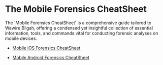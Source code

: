 # The Mobile Forensics CheatSheet
The 'Mobile Forensics CheatSheet' is a comprehensive guide tailored to Wawire Bilgah, offering a condensed yet insightful collection of essential information, tools, and commands vital for conducting forensic analyses on mobile devices.


* [Mobile iOS Forensics CheatSheet](https://github.com/W4W1R3/MOBILE-FORENSICS/blob/main/TOOLS/RANDORISEC_Mobile_Hacking_iOS_Forensics_cheatsheet_v0.1.pdf)

* [Mobile Android Forensics CheatSheet]()
